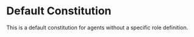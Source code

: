 # Default Constitution

This is a default constitution for agents without a specific role definition.
